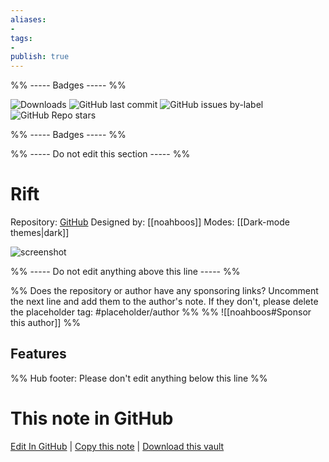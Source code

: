 ```yaml
---
aliases:
- 
tags: 
- 
publish: true
---
```


%% ----- Badges ----- %%

![Downloads](https://img.shields.io/badge/downloads-1154-573E7A?style=for-the-badge&logo=)
![GitHub last commit](https://img.shields.io/github/last-commit/noahboos/Rift?color=573E7A&label=last%20update&logo=github&style=for-the-badge)
![GitHub issues by-label](https://img.shields.io/github/issues/noahboos/Rift/help%20wanted?color=573E7A&logo=github&style=for-the-badge) 
![GitHub Repo stars](https://img.shields.io/github/stars/noahboos/Rift?color=573E7A&logo=github&style=for-the-badge)

%% ----- Badges ----- %%

%% ----- Do not edit this section ----- %%

# Rift

Repository: [GitHub](https://github.com/noahboos/Rift)
Designed by: [[noahboos]]
Modes: [[Dark-mode themes|dark]]



![screenshot](https://github.com/noahboos/Rift/raw/HEAD/showcase-temporaire.png)

%% ----- Do not edit anything above this line ----- %% 

%% Does the repository or author have any sponsoring links? Uncomment the next line and add them to the author's note. If they don't, please delete the placeholder tag: #placeholder/author %%
%% ![[noahboos#Sponsor this author]] %%


## Features



%% Hub footer: Please don't edit anything below this line %%

# This note in GitHub

<span class="git-footer">[Edit In GitHub](https://github.dev/obsidian-community/obsidian-hub/blob/main/02%20-%20Community%20Expansions/02.05%20All%20Community%20Expansions/Themes/Rift.md "git-hub-edit-note") | [Copy this note](https://raw.githubusercontent.com/obsidian-community/obsidian-hub/main/02%20-%20Community%20Expansions/02.05%20All%20Community%20Expansions/Themes/Rift.md "git-hub-copy-note") | [Download this vault](https://github.com/obsidian-community/obsidian-hub/archive/refs/heads/main.zip "git-hub-download-vault") </span>
